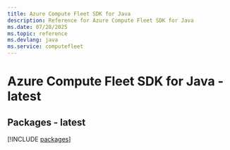 ```yaml
---
title: Azure Compute Fleet SDK for Java
description: Reference for Azure Compute Fleet SDK for Java
ms.date: 07/28/2025
ms.topic: reference
ms.devlang: java
ms.service: computefleet
---
```

# Azure Compute Fleet SDK for Java - latest
## Packages - latest
[!INCLUDE [packages](compute-fleet-index.md)]